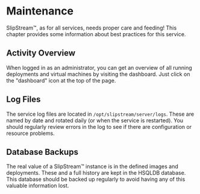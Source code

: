 
# Maintenance

SlipStream™, as for all services, needs proper care and feeding!  This
chapter provides some information about best practices for this
service. 

## Activity Overview

When logged in as an administrator, you can get an overview of all
running deployments and virtual machines by visiting the dashboard.
Just click on the "dashboard" icon at the top of the page. 

## Log Files

The service log files are located in `/opt/slipstream/server/logs`.
These are named by date and rotated daily (or when the service is
restarted).  You should regularly review errors in the log to see if
there are configuration or resource problems. 

## Database Backups

The real value of a SlipStream™ instance is in the defined images and
deployments.  These and a full history are kept in the HSQLDB
database.  This database should be backed up regularly to avoid having
any of this valuable information lost.

